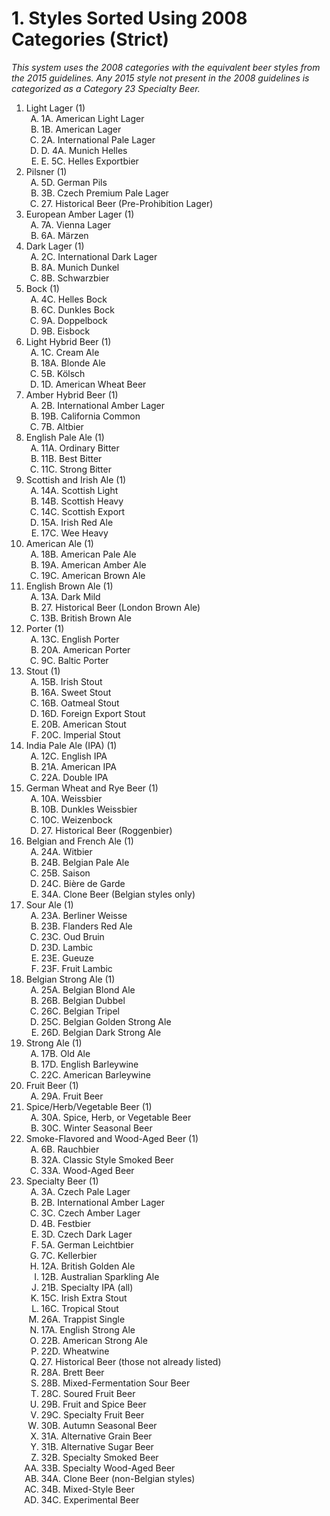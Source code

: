 # 1. Styles Sorted Using 2008 Categories (Strict)

_This system uses the 2008 categories with the equivalent beer styles from the 2015 guidelines. Any 2015 style not present in the 2008 guidelines is categorized as a Category 23 Specialty Beer._

<ol>
<li>Light Lager (1)
<ol type="A">
<li>1A. American Light Lager
<li>1B. American Lager
<li>2A. International Pale Lager
<li>D.	4A. Munich Helles
<li>E.	5C. Helles Exportbier
</ol>
<li>Pilsner (1)
<ol type="A">
<li>5D. German Pils
<li>3B. Czech Premium Pale Lager
<li>27. Historical Beer (Pre-Prohibition Lager)
</ol>
<li>European Amber Lager (1)
<ol type="A">
<li>7A. Vienna Lager 
<li>6A. M&auml;rzen
</ol>
<li>Dark Lager (1)
<ol type="A">
<li>2C. International Dark Lager
<li>8A. Munich Dunkel
<li>8B. Schwarzbier
</ol>
<li>Bock (1)
<ol type="A">
<li>4C. Helles Bock
<li>6C. Dunkles Bock
<li>9A. Doppelbock
<li>9B. Eisbock
</ol>
<li>Light Hybrid Beer (1)
<ol type="A">
<li>1C. Cream Ale
<li>18A. Blonde Ale
<li>5B. K&ouml;lsch
<li>1D. American Wheat Beer
</ol>
<li>Amber Hybrid Beer (1)
<ol type="A">
<li>2B. International Amber Lager
<li>19B. California Common
<li>7B. Altbier
</ol>
<li>English Pale Ale (1)
<ol type="A">
<li>11A. Ordinary Bitter
<li>11B. Best Bitter
<li>11C. Strong Bitter
</ol>
<li>Scottish and Irish Ale (1)
<ol type="A">
<li>14A. Scottish Light
<li>14B. Scottish Heavy
<li>14C. Scottish Export
<li>15A. Irish Red Ale
<li>17C. Wee Heavy
</ol>
<li>American Ale (1)
<ol type="A">
<li>18B. American Pale Ale
<li>19A. American Amber Ale
<li>19C. American Brown Ale
</ol>
<li>English Brown Ale (1)
<ol type="A">
<li>13A. Dark Mild
<li>27. Historical Beer (London Brown Ale)
<li>13B. British Brown Ale
</ol>
<li>Porter (1)
<ol type="A">
<li>13C. English Porter
<li>20A. American Porter
<li>9C. Baltic Porter
</ol>
<li>Stout (1)
<ol type="A">
<li>15B. Irish Stout
<li>16A. Sweet Stout
<li>16B. Oatmeal Stout
<li>16D. Foreign Export Stout
<li>20B. American Stout
<li>20C. Imperial Stout
</ol>
<li>India Pale Ale (IPA) (1)
<ol type="A">
<li>12C. English IPA
<li>21A. American IPA
<li>22A. Double IPA
</ol>
<li>German Wheat and Rye Beer (1)
<ol type="A">
<li>10A. Weissbier
<li>10B. Dunkles Weissbier
<li>10C. Weizenbock
<li>27. Historical Beer (Roggenbier)
</ol>
<li>Belgian and French Ale (1)
<ol type="A">
<li>24A. Witbier
<li>24B. Belgian Pale Ale
<li>25B. Saison
<li>24C. Bi&egrave;re de Garde
<li>34A. Clone Beer (Belgian styles only)
</ol>
<li>Sour Ale (1)
<ol type="A">
<li>23A. Berliner Weisse
<li>23B. Flanders Red Ale
<li>23C. Oud Bruin
<li>23D. Lambic
<li>23E. Gueuze
<li>23F. Fruit Lambic
</ol>
<li>Belgian Strong Ale (1)
<ol type="A">
<li>25A. Belgian Blond Ale
<li>26B. Belgian Dubbel
<li>26C. Belgian Tripel
<li>25C. Belgian Golden Strong Ale
<li>26D. Belgian Dark Strong Ale
</ol>
<li>Strong Ale (1)
<ol type="A">
<li>17B. Old Ale
<li>17D. English Barleywine
<li>22C. American Barleywine
</ol>
<li>Fruit Beer (1)
<ol type="A">
<li>29A. Fruit Beer
</ol>
<li>Spice/Herb/Vegetable Beer (1)
<ol type="A">
<li>30A. Spice, Herb, or Vegetable Beer
<li>30C. Winter Seasonal Beer
</ol>
<li>Smoke-Flavored and Wood-Aged Beer (1)
<ol type="A">
<li>6B. Rauchbier
<li>32A. Classic Style Smoked Beer
<li>33A. Wood-Aged Beer
</ol>
<li>Specialty Beer (1)
<ol type="A">
<li>3A. Czech Pale Lager
<li>2B. International Amber Lager
<li>3C. Czech Amber Lager
<li>4B. Festbier
<li>3D. Czech Dark Lager
<li>5A. German Leichtbier
<li>7C. Kellerbier
<li>12A. British Golden Ale
<li>12B. Australian Sparkling Ale
<li>21B. Specialty IPA (all)
<li>15C. Irish Extra Stout
<li>16C. Tropical Stout
<li>26A. Trappist Single
<li>17A. English Strong Ale
<li>22B. American Strong Ale
<li>22D. Wheatwine
<li>27. Historical Beer (those not 
already listed)
<li>28A. Brett Beer
<li>28B. Mixed-Fermentation Sour Beer
<li>28C. Soured Fruit Beer
<li>29B. Fruit and Spice Beer
<li>29C. Specialty Fruit Beer
<li>30B. Autumn Seasonal Beer
<li>31A. Alternative Grain Beer
<li>31B. Alternative Sugar Beer
<li>32B. Specialty Smoked Beer
<li>33B. Specialty Wood-Aged Beer
<li>34A. Clone Beer (non-Belgian styles)
<li>34B. Mixed-Style Beer
<li>34C. Experimental Beer
</ol>